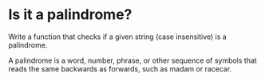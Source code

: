 # Is it a palindrome?

Write a function that checks if a given string (case insensitive) is a palindrome.

A palindrome is a word, number, phrase, or other sequence of symbols that reads the same backwards as forwards, such as madam or racecar.

